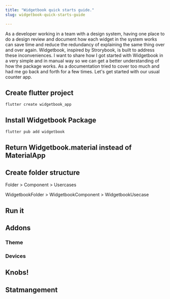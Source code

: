 ```yaml
---
title: "Widgetbook quick starts guide."
slug: widgetbook-quick-starts-guide

---
```


As a developer working in a team with a design system, having one place to do a design review and document how each widget in the system works can save time and reduce the redundancy of explaining the same thing over and over again. Widgetbook, inspired by Strorybook, is built to address these inconveniences. I want to share how I got started with Widgetbook in a very simple and in manual way so we can get a better understanding of how the package works. As a documentation tried to cover too much and had me go back and forth for a few times. Let's get started with our usual counter app.

## Create flutter project

```plaintext
flutter create widgetbook_app
```

## Install Widgetbook Package

```plaintext
flutter pub add widgetbook
```

## Return Widgetbook.material instead of MaterialApp

## Create folder structure

Folder &gt; Component &gt; Usercases

WidgetbookFolder &gt; WidgetbookComponent &gt; WidgetbookUsecase

## Run it

## Addons

### Theme

### Devices

## Knobs!

## Statmangement